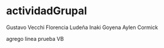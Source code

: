 # actividadGrupal
Gustavo Vecchi
Florencia Ludeña
Inaki Goyena
Aylen Cormick

agrego linea prueba VB
